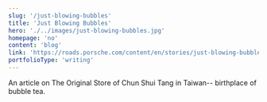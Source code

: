 ```yaml
---
slug: '/just-blowing-bubbles'
title: 'Just Blowing Bubbles'
hero: './../images/just-blowing-bubbles.jpg'
homepage: 'no'
content: 'blog'
link: 'https://roads.porsche.com/content/en/stories/just-blowing-bubbles'
portfolioType: 'writing'
---
```


An article on The Original Store of Chun Shui Tang
in Taiwan-- birthplace of bubble tea.
